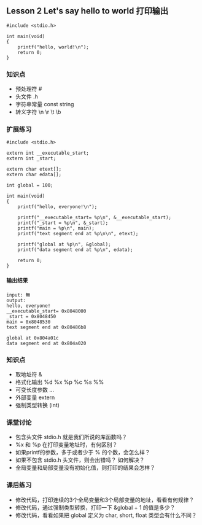 ## Lesson 2 Let's say hello to world 打印输出
	#include <stdio.h>

	int main(void)
	{
		printf("hello, world!\n");
		return 0;
	}
	
### 知识点
* 预处理符 #
* 头文件 .h
* 字符串常量 const string
* 转义字符 \n \r \t \b 

### 扩展练习
	#include <stdio.h>
	
	extern int __executable_start;
	extern int _start;
	
	extern char etext[];
	extern char edata[];
	
	int global = 100;
	
	int main(void)
	{
		printf("hello, everyone!\n");
	
		printf("__executable_start= %p\n", &__executable_start);
		printf("_start = %p\n", &_start);
		printf("main = %p\n", main);
		printf("text segment end at %p\n\n", etext);
	
		printf("global at %p\n", &global);
		printf("data segment end at %p\n", edata);
	
		return 0;
	}	

#### 输出结果
	input: 無
	output:
	hello, everyone!
	__executable_start= 0x8048000
	_start = 0x8048450
	main = 0x8048530
	text segment end at 0x80486b8
	
	global at 0x804a01c
	data segment end at 0x804a020

### 知识点	
* 取地址符 &
* 格式化输出 %d %x %p %c %s %%
* 可变长度参数 ...
* 外部变量 extern 
* 强制类型转换 (int)

### 课堂讨论
* 包含头文件 stdio.h 就是我们所说的库函数吗？
* %x 和 %p 在打印变量地址时，有何区别？
* 如果printf的参数，多于或者少于 % 的个数，会怎么样？
* 如果不包含 stdio.h 头文件，则会出错吗？ 如何解决？
* 全局变量和局部变量没有初始化值，则打印的结果会怎样？
	
### 课后练习
* 修改代码，打印连续的3个全局变量和3个局部变量的地址，看看有何规律？
* 修改代码，通过强制类型转换，打印一下 &global + 1 的值是多少？
* 修改代码，看看如果把 global 定义为 char, short, float 类型会有什么不同？

